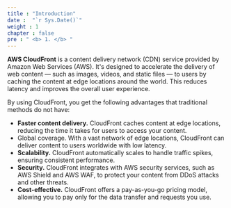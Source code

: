 ```yaml
---
title : "Introduction"
date :  "`r Sys.Date()`" 
weight : 1 
chapter : false
pre : " <b> 1. </b> "
---
```

**AWS CloudFront** is a content delivery network (CDN) service provided by Amazon Web Services (AWS). It's designed to accelerate the delivery of web content — such as images, videos, and static files — to users by caching the content at edge locations around the world. This reduces latency and improves the overall user experience.

By using CloudFront, you get the following advantages that traditional methods do not have:

- **Faster content delivery.** CloudFront caches content at edge locations, reducing the time it takes for users to access your content.
- Global coverage. With a vast network of edge locations, CloudFront can deliver content to users worldwide with low latency. 
- **Scalability.** CloudFront automatically scales to handle traffic spikes, ensuring consistent performance. 
- **Security.** CloudFront integrates with AWS security services, such as AWS Shield and AWS WAF, to protect your content from DDoS attacks and other threats. 
- **Cost-effective.** CloudFront offers a pay-as-you-go pricing model, allowing you to pay only for the data transfer and requests you use.